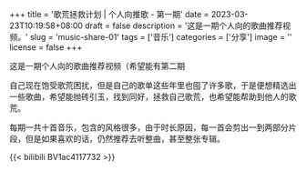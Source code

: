 +++
title = '歌荒拯救计划 | 个人向推歌 - 第一期'
date = 2023-03-23T10:19:58+08:00
draft = false
description = '这是一期个人向的歌曲推荐视频。'
slug = 'music-share-01'
tags = ['音乐']
categories = ['分享']
image = ''
license = false
+++

这是一期个人向的歌曲推荐视频（希望能有第二期

自己现在饱受歌荒困扰，但是自己的歌单这些年里也囤了许多歌，于是便想精选出一些歌曲，希望能抛砖引玉，找到同好，拯救自己歌荒，也希望能帮助到他人的歌荒。

每期一共十首音乐，包含的风格很多，由于时长原因，每一首会剪出一到两部分片段，但是如果喜欢的话，仍然推荐去听整曲，甚至整张专辑。

{{< bilibili BV1ac4117732 >}}